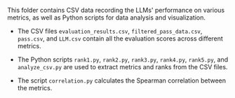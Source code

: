 This folder contains CSV data recording the LLMs' performance on various metrics, as well as Python scripts for data analysis and visualization.

- The CSV files `evaluation_results.csv`, `filtered_pass_data.csv`, `pass.csv`, and `LLM.csv` contain all the evaluation scores across different metrics.

- The Python scripts `rank1.py`, `rank2.py`, `rank3.py`, `rank4.py`, `rank5.py`, and `analyze_csv.py` are used to extract metrics and ranks from the CSV files.

- The script `correlation.py` calculates the Spearman correlation between the metrics.
